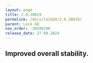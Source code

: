 ```yaml
---
layout: page
title: 2.0.28019
permalink: /docs/lockGO/2.0.28019/
parent: Lock GO
nav_order: -20280190
release_date: 27.09.2024
---
```


## Improved overall stability.
